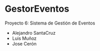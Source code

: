 # GestorEventos
Proyecto 6: Sistema de Gestión de Eventos
- Alejandro SantaCruz
- Luis Muñoz
- Jose Cerón
